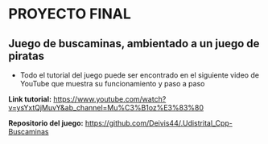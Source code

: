 # PROYECTO FINAL 

## Juego de buscaminas, ambientado a un juego de piratas

- Todo el tutorial del juego puede ser encontrado en el siguiente video de YouTube que muestra su funcionamiento y paso a paso

**Link tutorial:** https://www.youtube.com/watch?v=ysYxtQjMuvY&ab_channel=Mu%C3%B1oz%E3%83%80

**Repositorio del juego:** https://github.com/Deivis44/.Udistrital_Cpp-Buscaminas